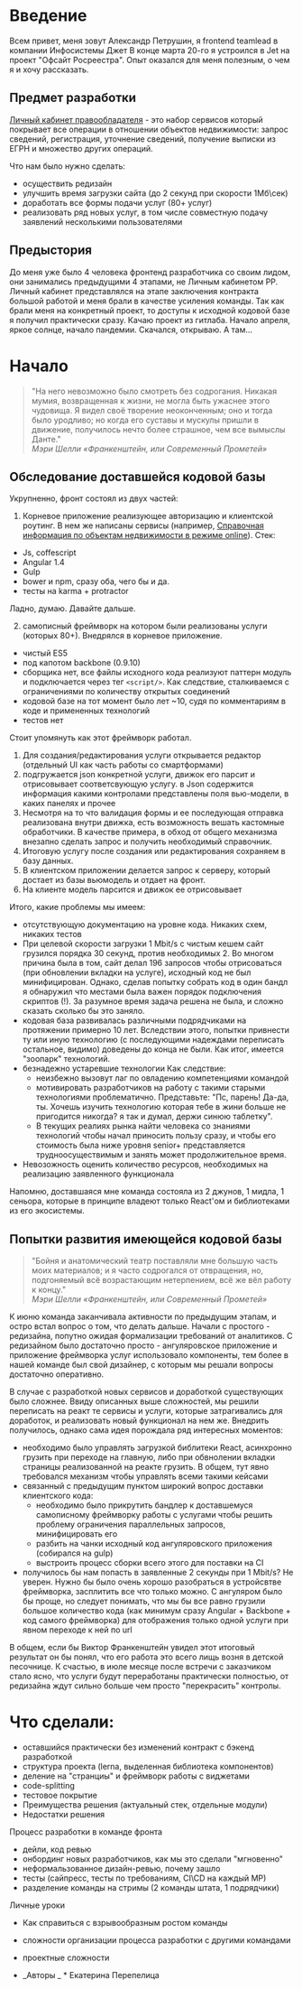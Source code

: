 # Введение

Всем привет, меня зовут Александр Петрушин, я frontend teamlead в компании Инфосистемы Джет
В конце марта 20-го я устроился в Jet на проект "Офсайт Росреестра". Опыт оказался для меня полезным, о чем я и хочу рассказать.

## Предмет разработки

[Личный кабинет правообладателя](lk.rosreestr.ru) - это набор сервисов который покрывает все операции в отношении объектов недвижимости: запрос сведений, регистрация, уточнение сведений, получение выписки из ЕГРН и множество других операций.

Что нам было нужно сделать:

- осуществить редизайн
- улучшить время загрузки сайта (до 2 секунд при скорости 1Мб\сек)
- доработать все формы подачи услуг (80+ услуг)
- реализовать ряд новых услуг, в том числе совместную подачу заявлений несколькими пользователями

## Предыстория

До меня уже было 4 человека фронтенд разработчика со своим лидом, они занимались предыдущими 4 этапами, не Личным кабинетом РР. Личный кабинет представлялся на этапе заключения контракта большой работой и меня брали в качестве усиления команды. Так как брали меня на конкретный проект, то доступы к исходной кодовой базе я получил практически сразу. Качаю проект из гитлаба. Начало апреля, яркое солнце, начало пандемии. Скачался, открываю. А там...

# Начало

> "На него невозможно было смотреть без содрогания. Никакая мумия, возвращенная к жизни, не могла быть ужаснее этого чудовища. Я видел своё творение неоконченным; оно и тогда было уродливо; но когда его суставы и мускулы пришли в движение, получилось нечто более страшное, чем все вымыслы Данте."  
> _Мэри Шелли «Франкенштейн, или Современный Прометей»_

## Обследование доставшейся кодовой базы

Укрупненно, фронт состоял из двух частей:

1. Корневое приложение реализующее авторизацию и клиентской роутинг. В нем же написаны сервисы (например, [Справочная информация по объектам недвижимости в режиме online](https://lk.rosreestr.ru/eservices/real-estate-objects-online)). Стек:

- Js, coffescript
- Angular 1.4
- Gulp
- bower и npm, сразу оба, чего бы и да.
- тесты на karma + protractor

Ладно, думаю. Давайте дальше.

2. самописный фреймворк на котором были реализованы услуги (которых 80+). Внедрялся в корневое приложение.

- чистый ES5
- под капотом backbone (0.9.10)
- сборщика нет, все файлы исходного кода реализуют паттерн модуль и подключается через тег `<script/>`. Как следствие, сталкиваемся с ограничениями по количеству открытых соединений
- кодовой базе на тот момент было лет ~10, судя по комментариям в коде и примененных технологий
- тестов нет

Стоит упомянуть как этот фреймворк работал.

1. Для создания/редактирования услуги открывается редактор (отдельный UI как часть работы со смартформами)
2. подгружается json конкретной услуги, движок его парсит и отрисовывает соответсвующую услугу. в Json содержится информация какими контролами представлены поля вью-модели, в каких панелях и прочее
3. Несмотря на то что валидация формы и ее последующая отправка реализована внутри движка, есть возможность вешать кастомные обработчики. В качестве примера, в обход от общего механизма внезапно сделать запрос и получить необходимый справочник.
4. Итоговую услугу после создания или редактирования сохраняем в базу данных.
5. В клиентском приложении делается запрос к серверу, который достает из базы вьюмодель и отдает на фронт.
6. На клиенте модель парсится и движок ее отрисовывает

Итого, какие проблемы мы имеем:

- отсутствующую документацию на уровне кода. Никаких схем, никаких тестов
- При целевой скорости загрузки 1 Mbit/s с чистым кешем сайт грузился порядка 30 секунд, против необходимых 2. Во многом причина была в том, сайт делал 196 запросов чтобы отрисоваться (при обновлении вкладки на услуге), исходный код не был минифицирован. Однако, сделав попытку собрать код в один бандл я обнаружил что местами была важен порядок подключения скриптов (!). За разумное время задача решена не была, и сложно сказать сколько бы это заняло.
- кодовая база развивалась различными подрядчиками на протяжении примерно 10 лет. Вследствии этого, попытки привнести ту или иную технологию (с последующими надеждами переписать остальное, видимо) доведены до конца не были. Как итог, имеется "зоопарк" технологий.
- безнадежно устаревшие технологии Как следствие:
  - неизбежно вызовут лаг по овладению компетенциями командой
  - мотивировать разработчиков на работу с такими старыми технологиями проблематично. Представьте: "Пс, парень! Да-да, ты. Хочешь изучить технологию которая тебе в жини больше не пригодится никогда? я так и думал, держи синюю таблетку".
  - В текущих реалиях рынка найти человека со знаниями технологий чтобы начал приносить пользу сразу, и чтобы его стоимость была ниже уровня senior+ представляется трудноосуществимым и занять может продолжительное время.
- Невозожность оценить количество ресурсов, необходимых на реализацию заявленного функционала

Напомню, доставшаяся мне команда состояла из 2 джунов, 1 мидла, 1 сеньора, которые в принципе владеют только React'ом и библиотеками из его экосистемы.

## Попытки развития имеющейся кодовой базы

> "Бойня и анатомический театр поставляли мне большую часть моих материалов; и я часто содрогался от отвращения, но, подгоняемый всё возрастающим нетерпением, всё же вёл работу к концу."  
> _Мэри Шелли «Франкенштейн, или Современный Прометей»_

К июню команда заканчивала активности по предыдущим этапам, и остро встал вопрос о том, что делать дальше. Начали с простого - редизайна, попутно ожидая формализации требований от аналитиков.
С редизайном было достаточно просто - ангуляровское приложение и приложение фреймворка услуг использовало компоненты, тем более в нашей команде был свой дизайнер, с которым мы решали вопросы достаточно оперативно.

В случае с разработкой новых сервисов и доработкой существующих было сложнее. Ввиду описанных выше сложностей, мы решили переписать на реакт те сервисы и услуги, которые затрагивались для доработок, и реализовать новый функционал на нем же. Внедрить получилось, однако сама идея порождала ряд интересных моментов:

- необходимо было управлять загрузкой библитеки React, асинхронно грузить при переходе на главную, либо при обвнолении вкладки страницы реализованной на реакте грузить. В общем, тут явно требовался механизм чтобы управлять всеми такими кейсами
- связанный с предыдущим пунктом широкий вопрос доставки клиентского кода:
  - необходимо было прикрутить бандлер к доставшемуся самописному фреймворку работы с услугами чтобы решить проблему ограничения параллельных запросов, минифицировать его
  - разбить на чанки исходный код ангуляровского приложения (собирался на gulp)
  - выстроить процесс сборки всего этого для поставки на CI
- получилось бы нам попасть в заявленные 2 секунды при 1 Mbit/s? Не уверен. Нужно бы было очень хорошо разобраться в устройсвтве фреймворка, засплитить все что только можно. С ангуляром было бы проще, но следует понимать, что мы бы все равно грузили большое количество кода (как минимум сразу Angular + Backbone + код самого фреймворка) для отображения только одной услуги при явном переходе к ней по url

В общем, если бы Виктор Франкенштейн увидел этот итоговый результат он бы понял, что его работа это всего лищь возня в детской песочнице. К счастью, в июле месяце после встречи с заказчиком стало ясно, что услуги будут переработаны практически полностью, от редизайна ждут сильно больше чем просто "перекрасить" контролы.

# Что сделали:

- оставшийся практически без изменений контракт с бэкенд разработкой
- структура проекта (lerna, выделенная библиотека компонентов)
- деление на "странциы" и фреймворк работы с виджетами
- code-splitting
- тестовое покрытие
- Преимущества решения (актуальный стек, отдельные модули)
- Недостатки решения

Процесс разработки в команде фронта

- дейли, код ревью
- онбординг новых разработчиков, как мы это сделали "мгновенно"
- неформальзованное дизайн-ревью, почему зашло
- тесты (сайпресс, тесты по требованиям, CI\CD на каждый МР)
- разделение команды на стримы (2 команды штата, 1 подрядчики)

Личные уроки

- Как справиться с взрывообразным ростом команды
- сложности организации процесса разработки с другими командами
- проектные сложности

- _Авторы _ \*
  Екатерина Перепелица
